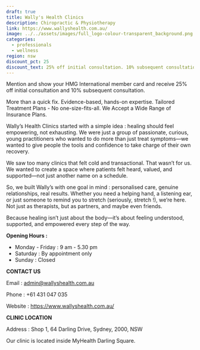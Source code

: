 ```yaml
---
draft: true
title: Wally's Health Clinics
description: Chiropractic & Physiotherapy
link: https://www.wallyshealth.com.au/
image: ../../assets/images/full_logo-colour-transparent_background.png
categories:
  - professionals
  - wellness
region: nsw
discount_pct: 25
discount_text: 25% off initial consultation. 10% subsequent consultation
---
```

Mention and show your HMG International member card and receive 25% off initial consultation and 10% subsequent consultation.

More than a quick fix. Evidence-based, hands-on expertise. Tailored Treatment Plans - No one-size-fits-all. We Accept a Wide Range of Insurance Plans.

Wally’s Health Clinics started with a simple idea : healing should feel empowering, not exhausting. We were just a group of passionate, curious, young practitioners who wanted to do more than just treat symptoms—we wanted to give people the tools and confidence to take charge of their own recovery.

We saw too many clinics that felt cold and transactional. That wasn’t for us. We wanted to create a space where patients felt heard, valued, and supported—not just another name on a schedule.

So, we built Wally’s with one goal in mind : personalised care, genuine relationships, real results. Whether you need a helping hand, a listening ear, or just someone to remind you to stretch (seriously, stretch !), we’re here. Not just as therapists, but as partners, and maybe even friends.

Because healing isn’t just about the body—it’s about feeling understood, supported, and empowered every step of the way.

**Opening Hours :**

* Monday - Friday : 9 am - 5.30 pm
* Saturday : By appointment only
* Sunday :  Closed

**CONTACT US**

Email : admin@wallyshealth.com.au​

Phone : +61 431 047 035

Website : https://www.wallyshealth.com.au/

**CLINIC LOCATION**

Address : Shop 1, 64 Darling Drive, Sydney, 2000, NSW

Our clinic is located inside MyHealth Darling Square.
